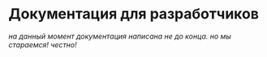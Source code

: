 # Документация для разработчиков

_на данный момент документация написана не до конца. но мы стараемся! честно!_